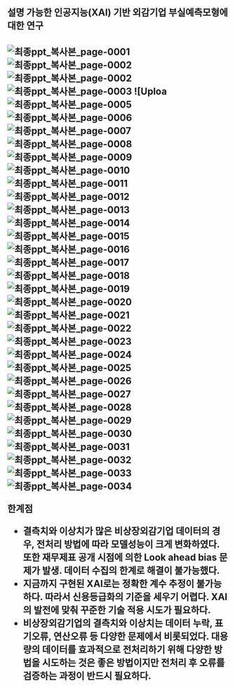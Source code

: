  <h2>설명 가능한 인공지능(XAI) 기반 외감기업 부실예측모형에 대한 연구<h2>

![최종ppt_복사본_page-0001](https://github.com/gogiri/CheckMate/assets/139231430/c09643b7-f2ae-41ea-a79c-4f0d394ad84d)
![최종ppt_복사본_page-0002](https://github.com/gogiri/CheckMate/assets/139231430/2e0a6ab8-2014-416c-a4ba-442e99c69219)
![최종ppt_복사본_page-0002](https://github.com/gogiri/CheckMate/assets/139231430/4ad8edf9-0848-4f69-8fef-a009ee2b4a3c)
![최종ppt_복사본_page-0003](https://github.com/gogiri/CheckMate/assets/139231430/d9b2696f-1804-4f4a-8a99-61af44508a50)
![Uploa![최종ppt_복사본_page-0005](https://github.com/gogiri/CheckMate/assets/139231430/90407d81-9a26-4b1f-bbd8-bd7ed96ce771)
![최종ppt_복사본_page-0006](https://github.com/gogiri/CheckMate/assets/139231430/f0a9c482-1d08-4ae0-9d35-9ff25103518c)
![최종ppt_복사본_page-0007](https://github.com/gogiri/CheckMate/assets/139231430/88847596-9c8c-4a3c-860b-e4ce3b6373c4)
![최종ppt_복사본_page-0008](https://github.com/gogiri/CheckMate/assets/139231430/da99dc7e-eb00-4aea-b9e2-8c09245a7f67)
![최종ppt_복사본_page-0009](https://github.com/gogiri/CheckMate/assets/139231430/9a2c63c7-3f66-4e24-a8e7-725e7013a722)
![최종ppt_복사본_page-0010](https://github.com/gogiri/CheckMate/assets/139231430/74e7f2f2-8933-432c-a6be-72024c2a1fdf)
![최종ppt_복사본_page-0011](https://github.com/gogiri/CheckMate/assets/139231430/df36449b-5f98-418e-8e29-ff2078d51f9a)
![최종ppt_복사본_page-0012](https://github.com/gogiri/CheckMate/assets/139231430/659fde6b-a6d0-4d80-bfbd-c13b50dbf6bc)
![최종ppt_복사본_page-0013](https://github.com/gogiri/CheckMate/assets/139231430/d1f3ea51-4abc-4053-b3af-da12c4073ec6)
![최종ppt_복사본_page-0014](https://github.com/gogiri/CheckMate/assets/139231430/c138bbc0-8f13-43f2-94e5-8f705669b041)
![최종ppt_복사본_page-0015](https://github.com/gogiri/CheckMate/assets/139231430/75912ed6-acab-4cce-82b9-00cf5f82ee81)
![최종ppt_복사본_page-0016](https://github.com/gogiri/CheckMate/assets/139231430/b8e53da2-5932-4e3a-a702-45eb4a6d918d)
![최종ppt_복사본_page-0017](https://github.com/gogiri/CheckMate/assets/139231430/e431efcd-45c4-47f5-bc8f-c44621724f00)
![최종ppt_복사본_page-0018](https://github.com/gogiri/CheckMate/assets/139231430/6b5fc5db-f9ec-4b81-8af1-dd8b46b6fabe)
![최종ppt_복사본_page-0019](https://github.com/gogiri/CheckMate/assets/139231430/ef0c8ea5-c72c-49c0-b8fc-23660dc27122)
![최종ppt_복사본_page-0020](https://github.com/gogiri/CheckMate/assets/139231430/74a52200-0ae8-4fe9-8a3b-2656824566b6)
![최종ppt_복사본_page-0021](https://github.com/gogiri/CheckMate/assets/139231430/bbbbbf10-6472-48dc-9b17-50a1e2209fa7)
![최종ppt_복사본_page-0022](https://github.com/gogiri/CheckMate/assets/139231430/1fc43d2e-7722-4d0c-8fb5-b999ac37d641)
![최종ppt_복사본_page-0023](https://github.com/gogiri/CheckMate/assets/139231430/fa4c482e-799b-437b-9360-7c28aa9e977c)
![최종ppt_복사본_page-0024](https://github.com/gogiri/CheckMate/assets/139231430/f7f03908-9c01-4913-acbc-13c6baa08e56)
![최종ppt_복사본_page-0025](https://github.com/gogiri/CheckMate/assets/139231430/c5cbb8ea-06b6-4d8b-b4fe-c24216ea7a60)
![최종ppt_복사본_page-0026](https://github.com/gogiri/CheckMate/assets/139231430/9d9a1319-ab68-4d3b-bcf0-869664690a24)
![최종ppt_복사본_page-0027](https://github.com/gogiri/CheckMate/assets/139231430/f3e5e4b1-40f3-443a-beaa-fde92f0beb99)
![최종ppt_복사본_page-0028](https://github.com/gogiri/CheckMate/assets/139231430/e3932d1e-7140-4963-92b7-4979ada8397b)
![최종ppt_복사본_page-0029](https://github.com/gogiri/CheckMate/assets/139231430/c2292c37-5d74-430e-9b11-c4bdd012dbdc)
![최종ppt_복사본_page-0030](https://github.com/gogiri/CheckMate/assets/139231430/42baeb41-2526-4d81-894f-975cd62330cc)
![최종ppt_복사본_page-0031](https://github.com/gogiri/CheckMate/assets/139231430/37aac311-2a4d-42d8-a08b-5c6b798be25e)
![최종ppt_복사본_page-0032](https://github.com/gogiri/CheckMate/assets/139231430/1971372a-666e-4836-85d7-a4a606ec957a)
![최종ppt_복사본_page-0033](https://github.com/gogiri/CheckMate/assets/139231430/62ffce9e-0d54-47b7-bef0-cc82bbf3e707)
![최종ppt_복사본_page-0034](https://github.com/gogiri/CheckMate/assets/139231430/f9a40cff-21c4-4c67-96cd-5701433b8bc2)

한계점

- 결측치와 이상치가 많은 비상장외감기업 데이터의 경우, 전처리 방법에 따라 모델성능이 크게 변화하였다. 또한 재무제표 공개 시점에 의한 Look ahead bias 문제가 발생. 데이터 수집의 한계로 해결이 불가능했다.
- 지금까지 구현된 XAI로는 정확한 계수 추정이 불가능하다. 따라서 신용등급화의 기준을 세우기 어렵다. XAI의 발전에 맞춰 꾸준한 기술 적용 시도가 필요하다.
- 비상장외감기업의 결측치와 이상치는 데이터 누락, 표기오류, 연산오류 등 다양한 문제에서 비롯되었다. 대용량의 데이터를 효과적으로 전처리하기 위해 다양한 방법을 시도하는 것은 좋은 방법이지만 전처리 후 오류를 검증하는 과정이 반드시 필요하다.
